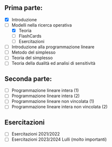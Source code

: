 ## Prima parte: 

- [x] Introduzione
- [ ] Modelli nella ricerca operativa 
	- [x] Teoria
	- [ ] FlashCards
	- [ ] Esercitazioni
- [ ] Introduzione alla programmazione lineare
- [ ] Metodo del simplesso
- [ ] Teoria del simplesso 
- [ ] Teoria della dualità ed analisi di sensitività 

## Seconda parte:

- [ ] Programmazione lineare intera (1) 
- [ ] Programmazione lineare intera (2) 
- [ ] Programmazione lineare non vincolata (1)
- [ ] Programmazione lineare intera non vincolata (2)

## Esercitazioni

- [ ] Esercitazioni 2021/2022
- [ ] Esercitazioni 2023/2024 Lulli (molto importanti)
